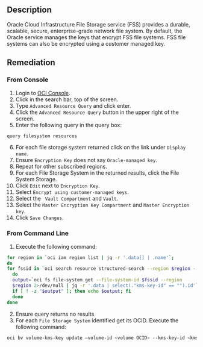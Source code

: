 ## Description

Oracle Cloud Infrastructure File Storage service (FSS) provides a durable, scalable, secure, enterprise-grade network file system. By default, the Oracle service manages the keys that encrypt FSS file systems. FSS file systems can also be encrypted using a customer managed key.

## Remediation

### From Console

1. Login to [OCI Console](https://www.oracle.com/cloud/).
2. Click in the search bar, top of the screen.
3. Type `Advanced Resource Query` and click enter.
4. Click the `Advanced Resource Query` button in the upper right of the screen.
5. Enter the following query in the query box:

```bash
query filesystem resources
```

6. For each file storage system returned click on the link under `Display name`.
7. Ensure `Encryption Key` does not say `Oracle-managed key`.
8. Repeat for other subscribed regions.
9. For each File Storage System in the returned results, click the File System Storage.
10. Click `Edit` next to `Encryption Key`.
11. Select `Encrypt using customer-managed keys`.
12. Select the ` Vault Compartment` and `Vault`.
13. Select the `Master Encryption Key Compartment` and `Master Encryption key`.
14. Click `Save Changes`.

### From Command Line

1. Execute the following command:

```bash
for region in `oci iam region list | jq -r '.data[] | .name'`;
do
for fssid in `oci search resource structured-search --region $region - -query-text "query filesystem resources" 2>/dev/null | jq -r '.data.items[] | .identifier'`
  do
  output=`oci fs file-system get --file-system-id $fssid --region
  $region 2>/dev/null | jq -r '.data | select(."kms-key-id" == "").id'`
  if [ ! -z "$output" ]; then echo $output; fi
  done
done
```

2. Ensure query returns no results
3. For each `File Storage System` identified get its OCID. Execute the following command:

```bash
oci bv volume-kms-key update –volume-id <volume OCID> --kms-key-id <kms key OCID>
```